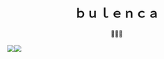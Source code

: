 <h1 align="center">ｂｕｌｅｎｃａ</h1>
<center>
    <h4 align="center">🤫🤫🤫</h4>
    <div style="display: flex;align-items: start;">
        <img src="https://github-readme-stats.vercel.app/api/top-langs/?username=bulenca&layout=compact&theme=dark"/>
        <img src="https://streak-stats.demolab.com?user=bulenca&theme=dark&card_width=300&card_height=162&hide_total_contributions=true&hide_longest_streak=true"/>
    </div>
</center>
